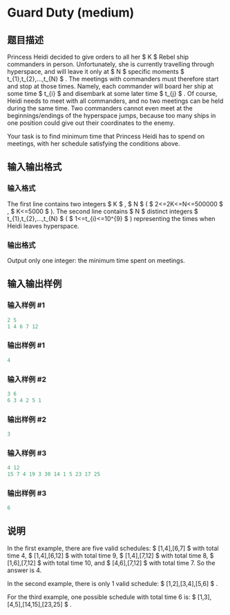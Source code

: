 # Guard Duty (medium)

## 题目描述

Princess Heidi decided to give orders to all her $ K $ Rebel ship commanders in person. Unfortunately, she is currently travelling through hyperspace, and will leave it only at $ N $ specific moments $ t_{1},t_{2},...,t_{N} $ . The meetings with commanders must therefore start and stop at those times. Namely, each commander will board her ship at some time $ t_{i} $ and disembark at some later time $ t_{j} $ . Of course, Heidi needs to meet with all commanders, and no two meetings can be held during the same time. Two commanders cannot even meet at the beginnings/endings of the hyperspace jumps, because too many ships in one position could give out their coordinates to the enemy.

Your task is to find minimum time that Princess Heidi has to spend on meetings, with her schedule satisfying the conditions above.

## 输入输出格式

### 输入格式

The first line contains two integers $ K $ , $ N $ ( $ 2<=2K<=N<=500000 $ , $ K<=5000 $ ). The second line contains $ N $ distinct integers $ t_{1},t_{2},...,t_{N} $ ( $ 1<=t_{i}<=10^{9} $ ) representing the times when Heidi leaves hyperspace.

### 输出格式

Output only one integer: the minimum time spent on meetings.

## 输入输出样例

### 输入样例 #1

```cpp
2 5
1 4 6 7 12

```
### 输出样例 #1

```cpp
4

```
### 输入样例 #2

```cpp
3 6
6 3 4 2 5 1

```
### 输出样例 #2

```cpp
3

```
### 输入样例 #3

```cpp
4 12
15 7 4 19 3 30 14 1 5 23 17 25

```
### 输出样例 #3

```cpp
6

```
## 说明

In the first example, there are five valid schedules: $ [1,4],[6,7] $ with total time 4, $ [1,4],[6,12] $ with total time 9, $ [1,4],[7,12] $ with total time 8, $ [1,6],[7,12] $ with total time 10, and $ [4,6],[7,12] $ with total time 7. So the answer is 4.

In the second example, there is only 1 valid schedule: $ [1,2],[3,4],[5,6] $ .

For the third example, one possible schedule with total time 6 is: $ [1,3],[4,5],[14,15],[23,25] $ .

